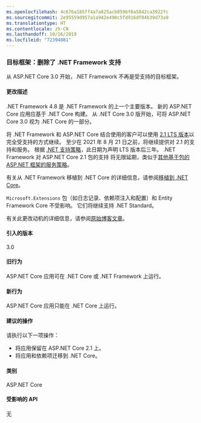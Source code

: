 ```yaml
---
ms.openlocfilehash: 4c676a185ff4a7a825acb059bf0a5842ca3922fc
ms.sourcegitcommit: 2e95559d957a1a942e490c5fd916df04b39d73a9
ms.translationtype: HT
ms.contentlocale: zh-CN
ms.lasthandoff: 10/16/2019
ms.locfileid: "72394081"
---
```

### <a name="target-framework-net-framework-support-dropped"></a>目标框架：删除了 .NET Framework 支持

从 ASP.NET Core 3.0 开始，.NET Framework 不再是受支持的目标框架。

#### <a name="change-description"></a>更改描述

.NET Framework 4.8 是 .NET Framework 的上一个主要版本。 新的 ASP.NET Core 应用应基于 .NET Core 构建。 从 .NET Core 3.0 版开始，可将 ASP.NET Core 3.0 视为 .NET Core 的一部分。

将 .NET Framework 和 ASP.NET Core 结合使用的客户可以使用 [2.1 LTS 版本](https://www.microsoft.com/net/download/dotnet-core/2.1)以完全受支持的方式继续。 至少在 2021 年 8 月 21 日之前，将继续提供对 2.1 的支持和服务。 根据 [.NET 支持策略](https://www.microsoft.com/net/platform/support-policy)，此日期为声明 LTS 版本后三年。 .NET Framework 对 ASP.NET Core 2.1 包的支持  将无限延期，类似于[其他基于包的 ASP.NET 框架的服务策略](https://dotnet.microsoft.com/platform/support/policy/aspnet)。

有关从 .NET Framework 移植到 .NET Core 的详细信息，请参阅[移植到 .NET Core](~/docs/core/porting/index.md)。

`Microsoft.Extensions` 包（如日志记录、依赖项注入和配置）和 Entity Framework Core 不受影响。 它们将继续支持 .NET Standard。

有关此更改动机的详细信息，请参阅[原始博客文章](https://blogs.msdn.microsoft.com/webdev/2018/10/29/a-first-look-at-changes-coming-in-asp-net-core-3-0)。

#### <a name="version-introduced"></a>引入的版本

3.0

#### <a name="old-behavior"></a>旧行为

ASP.NET Core 应用可在 .NET Core 或 .NET Framework 上运行。

#### <a name="new-behavior"></a>新行为

ASP.NET Core 应用只能在 .NET Core 上运行。

#### <a name="recommended-action"></a>建议的操作

请执行以下一项操作：

- 将应用保留在 ASP.NET Core 2.1 上。
- 将应用和依赖项迁移到 .NET Core。

#### <a name="category"></a>类别

ASP.NET Core

#### <a name="affected-apis"></a>受影响的 API

无

<!-- 

#### Affected APIs

Not detectable via API analysis

-->
